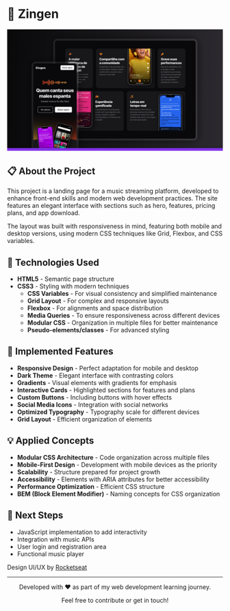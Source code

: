 # 🎵 Zingen


![Zingen](./assets/cover.png)
## 📋 About the Project

This project is a landing page for a music streaming platform, developed to enhance front-end skills and modern web development practices. The site features an elegant interface with sections such as hero, features, pricing plans, and app download.

The layout was built with responsiveness in mind, featuring both mobile and desktop versions, using modern CSS techniques like Grid, Flexbox, and CSS variables.

## 🚀 Technologies Used

- **HTML5** - Semantic page structure
- **CSS3** - Styling with modern techniques
  - **CSS Variables** - For visual consistency and simplified maintenance
  - **Grid Layout** - For complex and responsive layouts
  - **Flexbox** - For alignments and space distribution
  - **Media Queries** - To ensure responsiveness across different devices
  - **Modular CSS** - Organization in multiple files for better maintenance
  - **Pseudo-elements/classes** - For advanced styling

## 🎨 Implemented Features

- **Responsive Design** - Perfect adaptation for mobile and desktop
- **Dark Theme** - Elegant interface with contrasting colors
- **Gradients** - Visual elements with gradients for emphasis
- **Interactive Cards** - Highlighted sections for features and plans
- **Custom Buttons** - Including buttons with hover effects
- **Social Media Icons** - Integration with social networks
- **Optimized Typography** - Typography scale for different devices
- **Grid Layout** - Efficient organization of elements

## 💡 Applied Concepts

- **Modular CSS Architecture** - Code organization across multiple files
- **Mobile-First Design** - Development with mobile devices as the priority
- **Scalability** - Structure prepared for project growth
- **Accessibility** - Elements with ARIA attributes for better accessibility
- **Performance Optimization** - Efficient CSS structure
- **BEM (Block Element Modifier)** - Naming concepts for CSS organization

## 🌟 Next Steps

- JavaScript implementation to add interactivity
- Integration with music APIs
- User login and registration area
- Functional music player

Design UI/UX by [Rocketseat](https://www.rocketseat.com.br/)

---

<div align="center"> <p>Developed with ❤️ as part of my web development learning journey.</p> <p>Feel free to contribute or get in touch!</p> </div>
